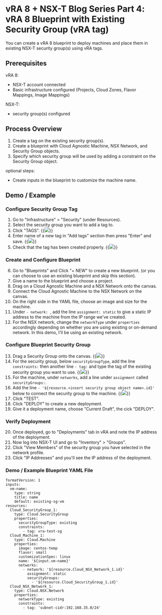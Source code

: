 # vRA 8 + NSX-T Blog Series Part 4: vRA 8 Blueprint with Existing Security Group (vRA tag)



You can create a vRA 8 blueprint to deploy machines and place them in existing NSX-T security group(s) using vRA tags. 

## Prerequisites
vRA 8:
* NSX-T account connected
* Basic infrastructure configured (Projects, Cloud Zones, Flavor Mappings, Image Mappings)

NSX-T:
* security group(s) configured


## Process Overview
1. Create a tag on the existing security group(s).
2. Create a blueprint with Cloud Agnostic Machine, NSX Network, and Security Group objects.
3. Specify which security group will be used by adding a constraint on the Security Group object.

optional steps:
* Create inputs in the blueprint to customize the machine name.


## Demo / Example

### Configure Security Group Tag
1. Go to "Infrastructure" > "Security" (under Resources).
2. Select the security group you want to add a tag to.
3. Click "TAGS".
{{<image src="step3.png" linked="true">}}
4. Enter name of a new tag in "Add tags" section then press "Enter" and save.
{{<image src="step4.png" linked="true">}}
5. Check that the tag has been created properly.
{{<image src="step5.png" linked="true">}}

### Create and Configure Blueprint
6. Go to "Blueprints" and Click "+ NEW" to create a new blueprint. (or you can choose to use an existing blueprint and skip this section).
7. Give a name to the blueprint and choose a project.
8. Drag on a Cloud Agnostic Machine and a NSX Network onto the canvas. 
9. Connect the Cloud Agnostic Machine to the NSX Network on the canvas.
10. On the right side in the YAML file, choose an image and size for the machine. 
11. Under `- network: `, add the line `assignment: static` to give a static IP address to the machine from the IP range we've created.
12. For the NSX network, change the `networkType` under `properties` accordingly depending on whether you are using existing or on-demand network. In this demo, I'll be using an existing network.

### Configure Blueprint Security Group
13. Drag a Security Group onto the canvas.
{{<image src="step13.png" linked="true">}}
14. For the security group, below `securityGroupType`, add the line `constraints:` then another line `- tag:` and type the tag of the existing security group you want to use.
{{<image src="step14.png" linked="true">}}
15. For the machine, under `networks`, add a line under `assignment` called `securityGroups:`.
16. Add the line `- '${resource.<insert security group object name>.id}'` below to connect the security group to the machine. 
{{<image src="step16.png" linked="true">}}
17. Click "TEST".
18. Click "DEPLOY" to create a new deployment.
19. Give it a deployment name, choose "Current Draft", the cick "DEPLOY".

### Verify Deployment
20. Once deployed, go to "Deployments" tab in vRA and note the IP address of the deployment.
21. Now log into NSX-T UI and go to "Inventory" > "Groups".
22. Click "View Members" of the security group you have selected in the network profile.
23. Click "IP Addresses" and you'll see the IP address of the deployment.

### Demo / Example Blueprint YAML File
```
formatVersion: 1
inputs:
  vm-name:
    type: string
    title: name
    default: existing-sg-vm
resources:
  Cloud_SecurityGroup_1:
    type: Cloud.SecurityGroup
    properties:
      securityGroupType: existing
      constraints:
        - tag: vra-test-sg
  Cloud_Machine_1:
    type: Cloud.Machine
    properties:
      image: centos-temp
      flavor: small
      customizationSpec: linux
      name: '${input.vm-name}'
      networks:
        - network: '${resource.Cloud_NSX_Network_1.id}'
          assignment: static
          securityGroups:
            - '${resource.Cloud_SecurityGroup_1.id}'
  Cloud_NSX_Network_1:
    type: Cloud.NSX.Network
    properties:
      networkType: existing
      constraints:
        - tag: 'subnet-cidr:192.168.35.0/24'
```
